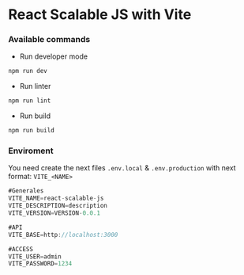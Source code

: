 # React Scalable JS with Vite

### Available commands

- Run developer mode

```sh
npm run dev
```

- Run linter

```sh
npm run lint
```

- Run build

```sh
npm run build
```

### Enviroment

You need create the next files `.env.local` & `.env.production`
with next format: `VITE_<NAME>`

```js
#Generales
VITE_NAME=react-scalable-js
VITE_DESCRIPTION=description
VITE_VERSION=VERSION-0.0.1

#API
VITE_BASE=http://localhost:3000

#ACCESS
VITE_USER=admin
VITE_PASSWORD=1234
```
